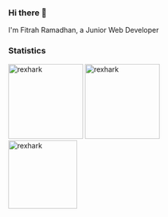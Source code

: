 ### Hi there 👋
I'm Fitrah Ramadhan, a Junior Web Developer

### Statistics
<div>
  <img height="150" src="https://github-readme-stats.vercel.app/api?username=rexhark&hide=stars&layout=compact&theme=transparent&show_icons=true" alt="rexhark" />
  <img height="150" src="https://github-readme-stats.vercel.app/api/top-langs?username=rexhark&show_icons=true&layout=compact&theme=transparent" alt="rexhark" />
</div>
<div>
  <img height="137.5" src="https://github-readme-stats.vercel.app/api/wakatime?username=rexhark&layout=compact&theme=transparent" alt="rexhark" />  
</div>


<!--
**Rexhark/Rexhark** is a ✨ _special_ ✨ repository because its `README.md` (this file) appears on your GitHub profile.
  <img height="137.5" src="https://github-readme-stats.vercel.app/api/wakatime?username=rexhark&layout=compact&theme=transparent" alt="rexhark" />  
Here are some ideas to get you started:

- 🔭 I’m currently working on ...
- 🌱 I’m currently learning ...
- 👯 I’m looking to collaborate on ...
- 🤔 I’m looking for help with ...
- 💬 Ask me about ...
- 📫 How to reach me: ...
- 😄 Pronouns: ...
- ⚡ Fun fact: ...
-->
